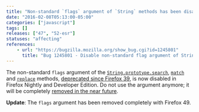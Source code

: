 ```yaml
---
title: "Non-standard `flags` argument of `String` methods has been disabled in non-release builds"
date: "2016-02-08T05:13:00-05:00"
categories: ["javascript"]
tags: []
releases: ["47", "52-esr"]
statuses: "affecting"
references:
    - url: "https://bugzilla.mozilla.org/show_bug.cgi?id=1245801"
      title: "Bug 1245801 - Disable non-standard flag argument of String.prototype.{search,match,replace} in non-release build."
---
```

The non-standard `flags` argument of the [`String.prototype.search`](https://developer.mozilla.org/docs/Web/JavaScript/Reference/Global_Objects/String/search), [`match`](https://developer.mozilla.org/docs/Web/JavaScript/Reference/Global_Objects/String/match) and [`replace`](https://developer.mozilla.org/docs/Web/JavaScript/Reference/Global_Objects/String/replace) methods, [deprecated since Firefox 39](https://www.fxsitecompat.dev/en-CA/docs/2015/non-standard-flags-argument-of-string-methods-has-been-deprecated/), is now disabled in Firefox Nightly and Developer Edition. Do not use the argument anymore; it will be completely [removed in the near future](https://www.fxsitecompat.dev/en-CA/docs/2015/non-standard-flags-argument-will-be-removed-from-string-search-methods/).

**Update**: The `flags` argument has been removed completely with Firefox 49.

